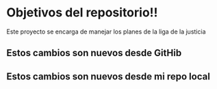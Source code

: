 # Objetivos del repositorio!!

Este proyecto se encarga de manejar los planes de la liga de la justicia


## Estos cambios son nuevos desde GitHib
## Estos cambios son nuevos desde mi repo local


